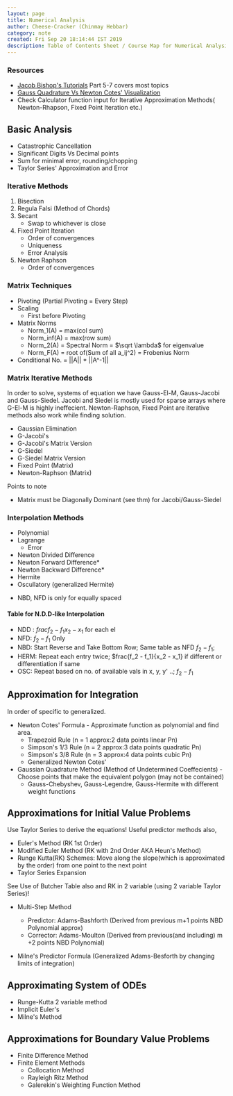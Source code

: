 ```yaml
---
layout: page
title: Numerical Analysis
author: Cheese-Cracker (Chinmay Hebbar)
category: note
created: Fri Sep 20 18:14:44 IST 2019
description: Table of Contents Sheet / Course Map for Numerical Analysis
---
```



### Resources

- [Jacob Bishop's Tutorials](https://www.youtube.com/user/kvyi/playlists) Part 5-7 covers most topics
- [Gauss Quadrature Vs Newton Cotes' Visualization](https://www.youtube.com/watch?v=EG62xCOdLLA)
- Check Calculator function input for Iterative Approximation Methods( Newton-Rhapson, Fixed Point Iteration etc.)

## Basic Analysis

- Catastrophic Cancellation
- Significant Digits Vs Decimal points
- Sum for minimal error, rounding/chopping
- Taylor Series' Approximation and Error

### Iterative Methods

1. Bisection 
2. Regula Falsi (Method of Chords)
3. Secant
    - Swap to whichever is close
4. Fixed Point Iteration 
    - Order of convergences
    - Uniqueness
    - Error Analysis
5. Newton Raphson
    - Order of convergences

### Matrix Techniques

- Pivoting (Partial Pivoting = Every Step)
- Scaling
    - First before Pivoting
- Matrix Norms
    - Norm_1(A) = max(col sum)
    - Norm_inf(A) = max(row sum)
    - Norm_2(A) = Spectral Norm = $\sqrt \lambda$ for eigenvalue
    - Norm_F(A) = root of(Sum of all a_ij^2) = Frobenius Norm
- Conditional No. = ||A|| * ||A^-1||

### Matrix Iterative Methods
In order to solve, systems of equation we have Gauss-El-M, Gauss-Jacobi and Gauss-Siedel. Jacobi and Siedel is mostly used for sparse arrays where G-El-M is highly ineffecient.
Newton-Raphson, Fixed Point are iterative methods also work while finding solution.

- Gaussian Elimination
- G-Jacobi's
- G-Jacobi's Matrix Version
- G-Siedel
- G-Siedel Matrix Version
- Fixed Point (Matrix)
- Newton-Raphson (Matrix)

Points to note

- Matrix must be Diagonally Dominant (see thm) for Jacobi/Gauss-Siedel

### Interpolation Methods

- Polynomial
- Lagrange
    - Error
- Newton Divided Difference
- Newton Forward Difference*
- Newton Backward Difference*
- Hermite
- Oscullatory (generalized Hermite)

* NBD, NFD is only for equally spaced

#### Table for N.D.D-like Interpolation

- NDD : $frac{f_2 - f_1}{ x_2 - x_1 }$ for each el
- NFD: $f_2 -f_1$ Only 
- NBD: Start Reverse and Take Bottom Row; Same table as NFD $f_2 - f_1$;
- HERM: Repeat each entry twice; $frac{f_2 - f_1}{x_2 - x_1} if different or differentiation if same
- OSC: Repeat based on no. of available vals in x, y, y' ..; $f_2 - f_1$


## Approximation for Integration
In order of specific to generalized.

- Newton Cotes' Formula - Approximate function as polynomial and find area.
    - Trapezoid Rule        (n = 1 approx:2 data points linear Pn)
    - Simpson's 1/3 Rule    (n = 2 approx:3 data points quadratic Pn)
    - Simpson's 3/8 Rule    (n = 3 approx:4 data points cubic Pn)
    - Generalized Newton Cotes'
- Gaussian Quadrature Method (Method of Undetermined Coeffecients) - Choose points that make the equivalent polygon (may not be contained)
    - Gauss-Chebyshev, Gauss-Legendre, Gauss-Hermite with different weight functions

## Approximations for Initial Value Problems

Use Taylor Series to derive the equations!
Useful predictor methods also,

- Euler's Method (RK 1st Order)
- Modified Euler Method (RK with 2nd Order AKA Heun's Method)
- Runge Kutta(RK) Schemes: Move along the slope(which is approximated by the order) from one point to the next point
- Taylor Series Expansion

See Use of Butcher Table also and RK in 2 variable (using 2 variable Taylor Series)!

- Multi-Step Method
    - Predictor: Adams-Bashforth (Derived from previous m+1 points NBD Polynomial approx)
    - Corrector: Adams-Moulton  (Derived from previous(and including) m +2 points NBD Polynomial)

- Milne's Predictor Formula (Generalized Adams-Besforth by changing limits of integration)

## Approximating System of ODEs
- Runge-Kutta 2 variable method
- Implicit Euler's
- Milne's Method


## Approximations for Boundary Value Problems

- Finite Difference Method
- Finite Element Methods
    - Collocation Method
    - Rayleigh Ritz Method
    - Galerekin's Weighting Function Method
